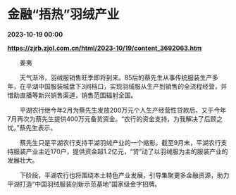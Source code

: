 # 金融“捂热”羽绒产业

**2023-10-19 00:00**

**https://zjrb.zjol.com.cn/html/2023-10/19/content_3692063.htm**

　　姜夷

　　天气渐冷，羽绒服销售旺季即将到来。85后的蔡先生从事传统服装生产多年，在平湖中国服装城盘下3间档口，实现羽绒服从生产到销售的全流程经营，并借助直播等新兴销售渠道，销售范围辐射全国。

　　平湖农行继今年2月为蔡先生发放200万元个人生产经营性贷款后，又于今年7月再次为蔡先生提供400万元备货资金。“农行的资金支持，为我解决了后顾之忧。”蔡先生表示。

　　蔡先生只是平湖农行支持平湖羽绒产业的一个缩影。截至9月末，平湖农行支持服装产业主近170户，提供资金超1.2亿元，“贷”动了以羽绒服为主的服装产业的发展壮大。

　　下阶段，平湖农行也将围绕本土特色产业发展，引导集聚更多金融资源，助力平湖打造“中国羽绒服装创新示范基地”国家级金字招牌。